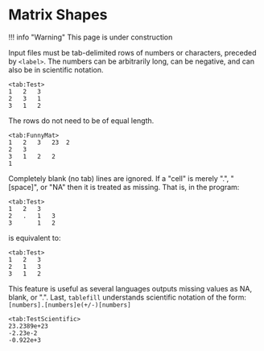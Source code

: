 Matrix Shapes
=============

!!! info "Warning"
    This page is under construction

Input files must be tab-delimited rows of numbers or characters,
preceded by `<label>`. The numbers can be arbitrarily long, can be
negative, and can also be in scientific notation.

```
<tab:Test>
1	2	3
2	3	1
3	1	2
```

The rows do not need to be of equal length.

```
<tab:FunnyMat>
1	2	3	23	2
2	3
3	1	2	2
1
```

Completely blank (no tab) lines are ignored. If a "cell" is merely ".",
"[space]", or "NA" then it is treated as missing. That is, in the program:

```
<tab:Test>
1	2	3
2	.	1	3
3	    1	2
```

is equivalent to:

```
<tab:Test>
1	2	3
2	1	3
3	1	2
```

This feature is useful as several languages outputs missing values as
NA, blank, or ".". Last, `tablefill` understands scientific notation of
the form: `[numbers].[numbers]e(+/-)[numbers]`

```
<tab:TestScientific>
23.2389e+23
-2.23e-2
-0.922e+3
```
